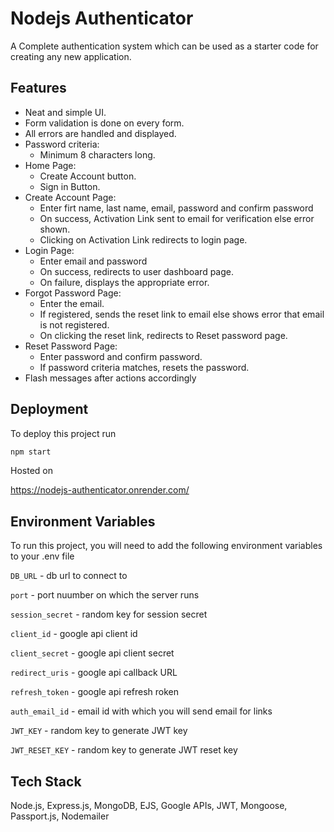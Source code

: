 # Nodejs Authenticator

A Complete authentication system which can be used as a starter code for creating any new application.

## Features

- Neat and simple UI.
- Form validation is done on every form.
- All errors are handled and displayed.
- Password criteria:
  - Minimum 8 characters long.
- Home Page:
  - Create Account button.
  - Sign in Button.
- Create Account Page:
  - Enter firt name, last name, email, password and confirm password
  - On success, Activation Link sent to email for verification else error shown.
  - Clicking on Activation Link redirects to login page.
- Login Page:
  - Enter email and password
  - On success, redirects to user dashboard page.
  - On failure, displays the appropriate error.
- Forgot Password Page:
  - Enter the email.
  - If registered, sends the reset link to email else shows error that email is not registered.
  - On clicking the reset link, redirects to Reset password page.
- Reset Password Page:
  - Enter password and confirm password.
  - If password criteria matches, resets the password.
- Flash messages after actions accordingly

## Deployment

To deploy this project run

```bash
npm start
```

Hosted on

https://nodejs-authenticator.onrender.com/

## Environment Variables

To run this project, you will need to add the following environment variables to your .env file

`DB_URL` - db url to connect to

`port` - port nuumber on which the server runs

`session_secret` - random key for session secret

`client_id` - google api client id

`client_secret` - google api client secret

`redirect_uris` - google api callback URL

`refresh_token` - google api refresh roken

`auth_email_id` - email id with which you will send email for links

`JWT_KEY` - random key to generate JWT key

`JWT_RESET_KEY` - random key to generate JWT reset key

## Tech Stack

Node.js, Express.js, MongoDB, EJS, Google APIs, JWT, Mongoose, Passport.js, Nodemailer
